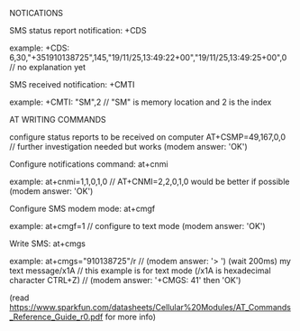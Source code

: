 NOTICATIONS


SMS status report notification:
+CDS

example:
+CDS: 6,30,"+351910138725",145,"19/11/25,13:49:22+00","19/11/25,13:49:25+00",0  // no explanation yet



SMS received notification:
+CMTI

example:
+CMTI: "SM",2   // "SM" is memory location and 2 is the index



AT WRITING COMMANDS

configure status reports to be received on computer
AT+CSMP=49,167,0,0      // further investigation needed but works (modem answer: 'OK')

Configure notifications command:
at+cnmi

example:
at+cnmi=1,1,0,1,0       // AT+CNMI=2,2,0,1,0 would be better if possible (modem answer: 'OK')



Configure SMS modem mode:
at+cmgf

example:
at+cmgf=1               // configure to text mode (modem answer: 'OK')



Write SMS:
at+cmgs

example:
at+cmgs="910138725"/r   // (modem answer: '> ')
(wait 200ms)
my text message/x1A
    // this example is for text mode (/x1A is hexadecimal character CTRL+Z)
    // (modem answer: '+CMGS: 41' then 'OK')






(read https://www.sparkfun.com/datasheets/Cellular%20Modules/AT_Commands_Reference_Guide_r0.pdf for more info)